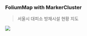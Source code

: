 ### FoliumMap with MarkerCluster

>서울시 대피소 방재시설 현황 지도 

<img width="{90%}" src="https://user-images.githubusercontent.com/74516070/122198862-7bc79c80-ced4-11eb-8f47-dafeb2e250a5.gif"/>















